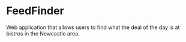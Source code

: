 # FeedFinder
Web application that allows users to find what the deal of the day is at bistros in the Newcastle area.
